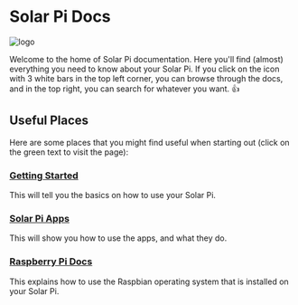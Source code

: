 # Solar Pi Docs

![logo](/img/Solar-Pi-logo.png)

Welcome to the home of Solar Pi documentation. Here you'll find (almost) everything you need to know about your Solar Pi. If you click on the icon with 3 white bars in the top left corner, you can browse through the docs, and in the top right, you can search for whatever you want.
:thumbsup:

## Useful Places

Here are some places that you might find useful when starting out (click on the green text to visit the page):
### [Getting Started](getting-started.md)
This will tell you the basics on how to use your Solar Pi.

### [Solar Pi Apps](solar-pi-apps.md)
This will show you how to use the apps, and what they do.

### [Raspberry Pi Docs](http://localhost:83)
This explains how to use the Raspbian operating system that is installed on your Solar Pi.